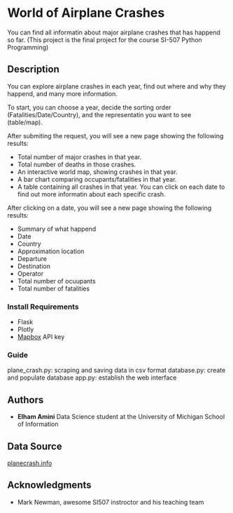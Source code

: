 # World of Airplane Crashes 

You can find all informatin about major airplane crashes that has happend so far. (This project is the final project for the course SI-507 Python Programming)

## Description
You can explore airplane crashes in each year, find out where and why they happend, and many more information.

To start, you can choose a year, decide the sorting order (Fatalities/Date/Country), and the representatin you want to see (table/map). 

After submiting the request, you will see a new page showing the following results:

- Total number of major crashes in that year.
- Total number of deaths in those crashes.
- An interactive world map, showing crashes in that year.
- A bar chart comparing occupants/fatalities in that year.
- A table containing all crashes in that year. You can click on each date to find out more informatin about each specific crash.

After clicking on a date, you will see a new page showing the following results:

- Summary of what happend 
- Date
- Country
- Approximation location
- Departure
- Destination
- Operator
- Total number of ocuupants
- Total number of fatalities



### Install Requirements

- Flask 
- Plotly
- [Mapbox](https://www.mapbox.com) API key 

### Guide
plane_crash.py: scraping and saving data in csv format
database.py: create and populate database
app.py: establish the web interface


## Authors

* **Elham Amini** Data Science student at the University of Michigan School of Information

## Data Source 
[planecrash.info](http://www.planecrashinfo.com)


## Acknowledgments

* Mark Newman, awesome SI507 instroctor and his teaching team

